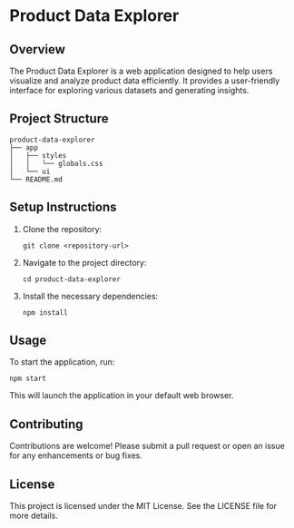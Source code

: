 # Product Data Explorer

## Overview
The Product Data Explorer is a web application designed to help users visualize and analyze product data efficiently. It provides a user-friendly interface for exploring various datasets and generating insights.

## Project Structure
```
product-data-explorer
├── app
│   ├── styles
│   │   └── globals.css
│   └── ui
└── README.md
```

## Setup Instructions
1. Clone the repository:
   ```
   git clone <repository-url>
   ```
2. Navigate to the project directory:
   ```
   cd product-data-explorer
   ```
3. Install the necessary dependencies:
   ```
   npm install
   ```

## Usage
To start the application, run:
```
npm start
```
This will launch the application in your default web browser.

## Contributing
Contributions are welcome! Please submit a pull request or open an issue for any enhancements or bug fixes.

## License
This project is licensed under the MIT License. See the LICENSE file for more details.